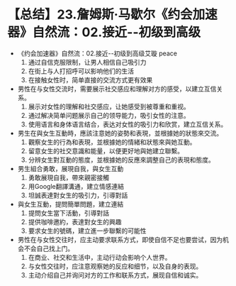 # 【总结】23.詹姆斯·马歇尔《约会加速器》自然流：02.接近--初级到高级

-   《约会加速器》自然流：02.接近--初级到高级艾璇 peace
    1.  通过自信克服限制，让男人相信自己吸引力
    2.  在街上与人打招呼可以影响他们的生活
    3.  在接触女性时，简单直接的交流方式更有效果
-   男性在与女性交流时，需要展示社交感应和理解对方的感受，以建立互信关系。
    1.  展示对女性的理解和社交感应，让她感受到被尊重和重视。
    2.  通过解决简单问题展示自己的领导能力，吸引女性的注意。
    3.  使用语言和身体语言结合，表达对女性的吸引力和欣赏，建立互信关系。
-   男生在與女生互動時，應該注意她的姿勢和表現，並根據她的狀態來交流。
    1.  觀察女生的行為和表現，並根據她的情緒和狀態來與她互動。
    2.  留意女生的社交意識和能量，以便更好地與她建立聯繫。
    3.  分辨女生對互動的態度，並根據她的反應來調整自己的表現和態度。
-   男生組合勇敢，展現自我，與女生互動
    1.  勇敢展現自我，帶來親密接觸
    2.  用Google翻譯溝通，建立情感連結
    3.  坦誠表達對女生的吸引力，引導對話
-   與女生互動，提問簡單問題，建立連結
    1.  提問女生當下活動，引導對話
    2.  提供咖啡邀約，表達對女生的興趣
    3.  要求女生的號碼，建立進一步聯繫的可能性
-   男性在与女性交往时，应主动要求联系方式，即使自信不足也要尝试，因为机会不会自己找上门。
    1.  在商业、社交和生活中，主动行动会影响个人世界。
    2.  与女性交往时，应注意观察她的反应和细节，以及自身的表现。
    3.  主动介绍自己并询问对方的工作和联系方式，展现自信和诚实。
